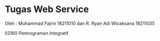 Tugas Web Service
=================
Oleh : Muhammad Fajrin 18211010 dan R. Ryan Adi Wicaksana 18211035

II3160 Pemrograman Integratif 
